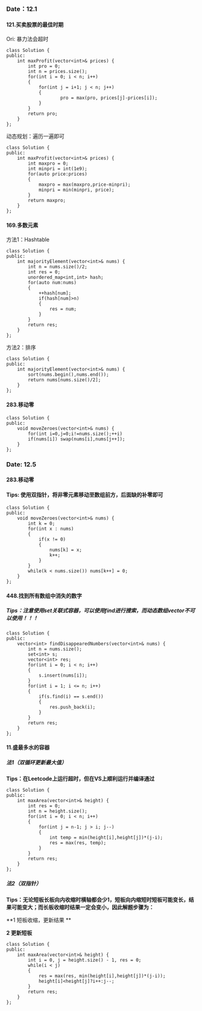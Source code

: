 ### Date：12.1

#### 121.买卖股票的最佳时期

Ori: 暴力法会超时

```
class Solution {
public:
    int maxProfit(vector<int>& prices) {
        int pro = 0;
        int n = prices.size();
        for(int i = 0; i < n; i++)
        {
            for(int j = i+1; j < n; j++)
            {
                    pro = max(pro, prices[j]-prices[i]);
            }
        }
        return pro;
    }
};
```

动态规划：遍历一遍即可

```
class Solution {
public:
    int maxProfit(vector<int>& prices) {
        int maxpro = 0;
        int minpri = int(1e9);
        for(auto price:prices)
        {
            maxpro = max(maxpro,price-minpri);
            minpri = min(minpri, price);
        }
        return maxpro;
    }
};
```



#### 169.多数元素

方法1：Hashtable

```
class Solution {
public:
    int majorityElement(vector<int>& nums) {
        int n = nums.size()/2;
        int res = 0;
        unordered_map<int,int> hash;
        for(auto num:nums)
        {
            ++hash[num];
            if(hash[num]>n)
            {
                res = num;
            }
        }
        return res;
    }
};
```

方法2：排序

```
class Solution {
public:
    int majorityElement(vector<int>& nums) {
        sort(nums.begin(),nums.end());
        return nums[nums.size()/2];
    }
};
```



#### 283.移动零

```
class Solution {
public:
    void moveZeroes(vector<int>& nums) {
		for(int i=0,j=0;i!=nums.size();++i) 
		if(nums[i]) swap(nums[i],nums[j++]);
    }
};
```

### Date: 12.5
#### 283.移动零
#### Tips: 使用双指针，将非零元素移动至数组前方，后面缺的补零即可
```
class Solution {
public:
    void moveZeroes(vector<int>& nums) {
        int k = 0;
        for(int x : nums)
        {
            if(x != 0)
            {
                nums[k] = x;
                k++;
            }
        }
        while(k < nums.size()) nums[k++] = 0;
    }
};
```

#### 448.找到所有数组中消失的数字
##### Tips：注意使用set关联式容器，可以使用find进行搜索，而动态数组vector不可以使用！！！
```
class Solution {
public:
    vector<int> findDisappearedNumbers(vector<int>& nums) {
        int n = nums.size();
        set<int> s;
        vector<int> res;
        for(int i = 0; i < n; i++)
        {
            s.insert(nums[i]);
        }
        for(int i = 1; i <= n; i++)
        {
            if(s.find(i) == s.end())
            {
                res.push_back(i);
            }
        }
        return res;
    }
};
```

#### 11.盛最多水的容器

##### 法1（双循环更新最大值）

**Tips：在Leetcode上运行超时，但在VS上顺利运行并编译通过**

```
class Solution {
public:
    int maxArea(vector<int>& height) {
        int res = 0;
        int n = height.size();
        for(int i = 0; i < n; i++)
        {
            for(int j = n-1; j > i; j--)
            {
                int temp = min(height[i],height[j])*(j-i);
                res = max(res, temp);
            }
        }
        return res;
    }
};
```



##### 法2（双指针）

**Tips：无论短板长板向内收缩时横轴都会少1，短板向内缩短时短板可能变长，结果可能变大；而长板收缩时结果一定会变小，因此解题步骤为：**

**1 短板收缩，更新结果  **

**2 更新短板**

```
class Solution {
public:
    int maxArea(vector<int>& height) {
        int i = 0, j = height.size() - 1, res = 0;
        while(i < j)
        {
            res = max(res, min(height[i],height[j])*(j-i));
            height[i]<height[j]?i++:j--;
        }
        return res;
    }
};
```


